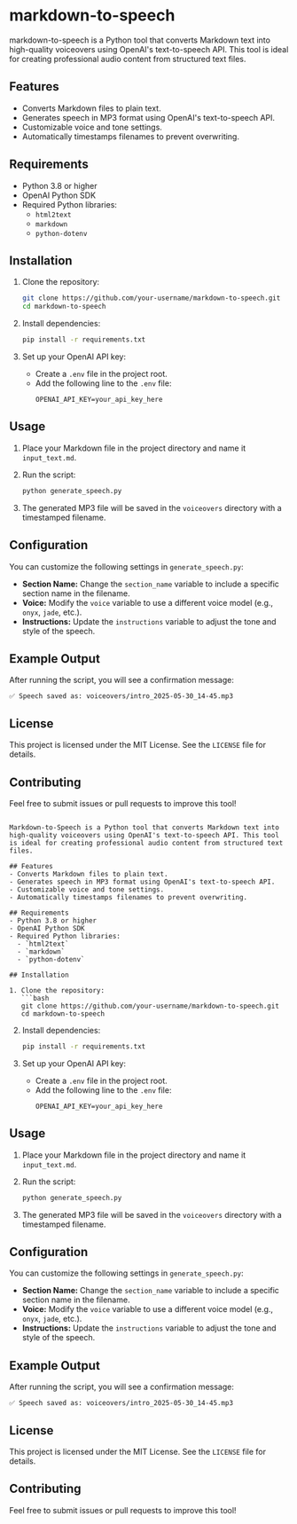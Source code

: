 # markdown-to-speech

markdown-to-speech is a Python tool that converts Markdown text into high-quality voiceovers using OpenAI's text-to-speech API. This tool is ideal for creating professional audio content from structured text files.

## Features

- Converts Markdown files to plain text.
- Generates speech in MP3 format using OpenAI's text-to-speech API.
- Customizable voice and tone settings.
- Automatically timestamps filenames to prevent overwriting.

## Requirements

- Python 3.8 or higher
- OpenAI Python SDK
- Required Python libraries:
  - `html2text`
  - `markdown`
  - `python-dotenv`

## Installation

1. Clone the repository:

   ```bash
   git clone https://github.com/your-username/markdown-to-speech.git
   cd markdown-to-speech
   ```

2. Install dependencies:

   ```bash
   pip install -r requirements.txt
   ```

3. Set up your OpenAI API key:
   - Create a `.env` file in the project root.
   - Add the following line to the `.env` file:
     ```plaintext
     OPENAI_API_KEY=your_api_key_here
     ```

## Usage

1. Place your Markdown file in the project directory and name it `input_text.md`.

2. Run the script:

   ```bash
   python generate_speech.py
   ```

3. The generated MP3 file will be saved in the `voiceovers` directory with a timestamped filename.

## Configuration

You can customize the following settings in `generate_speech.py`:

- **Section Name:** Change the `section_name` variable to include a specific section name in the filename.
- **Voice:** Modify the `voice` variable to use a different voice model (e.g., `onyx`, `jade`, etc.).
- **Instructions:** Update the `instructions` variable to adjust the tone and style of the speech.

## Example Output

After running the script, you will see a confirmation message:

```
✅ Speech saved as: voiceovers/intro_2025-05-30_14-45.mp3
```

## License

This project is licensed under the MIT License. See the `LICENSE` file for details.

## Contributing

Feel free to submit issues or pull requests to improve this tool!

````# Markdown-to-Speech

Markdown-to-Speech is a Python tool that converts Markdown text into high-quality voiceovers using OpenAI's text-to-speech API. This tool is ideal for creating professional audio content from structured text files.

## Features
- Converts Markdown files to plain text.
- Generates speech in MP3 format using OpenAI's text-to-speech API.
- Customizable voice and tone settings.
- Automatically timestamps filenames to prevent overwriting.

## Requirements
- Python 3.8 or higher
- OpenAI Python SDK
- Required Python libraries:
  - `html2text`
  - `markdown`
  - `python-dotenv`

## Installation

1. Clone the repository:
   ```bash
   git clone https://github.com/your-username/markdown-to-speech.git
   cd markdown-to-speech
````

2. Install dependencies:

   ```bash
   pip install -r requirements.txt
   ```

3. Set up your OpenAI API key:
   - Create a `.env` file in the project root.
   - Add the following line to the `.env` file:
     ```plaintext
     OPENAI_API_KEY=your_api_key_here
     ```

## Usage

1. Place your Markdown file in the project directory and name it `input_text.md`.

2. Run the script:

   ```bash
   python generate_speech.py
   ```

3. The generated MP3 file will be saved in the `voiceovers` directory with a timestamped filename.

## Configuration

You can customize the following settings in `generate_speech.py`:

- **Section Name:** Change the `section_name` variable to include a specific section name in the filename.
- **Voice:** Modify the `voice` variable to use a different voice model (e.g., `onyx`, `jade`, etc.).
- **Instructions:** Update the `instructions` variable to adjust the tone and style of the speech.

## Example Output

After running the script, you will see a confirmation message:

```
✅ Speech saved as: voiceovers/intro_2025-05-30_14-45.mp3
```

## License

This project is licensed under the MIT License. See the `LICENSE` file for details.

## Contributing

Feel free to submit issues or pull requests to improve this tool!
